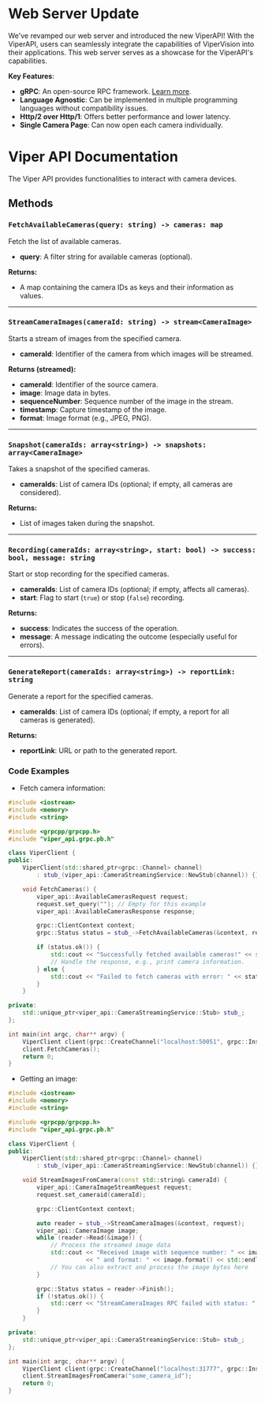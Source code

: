 # Web Server Update

We've revamped our web server and introduced the new ViperAPI! With the ViperAPI, users can seamlessly integrate the capabilities of ViperVision into their applications. This web server serves as a showcase for the ViperAPI's capabilities.

**Key Features**:
- **gRPC**: An open-source RPC framework. [Learn more](https://grpc.io/).
- **Language Agnostic**: Can be implemented in multiple programming languages without compatibility issues.
- **Http/2 over Http/1**: Offers better performance and lower latency.
- **Single Camera Page**: Can now open each camera individually.

# Viper API Documentation

The Viper API provides functionalities to interact with camera devices.

## Methods

### `FetchAvailableCameras(query: string) -> cameras: map`

Fetch the list of available cameras.

- **query**: A filter string for available cameras (optional).
  
**Returns:** 
- A map containing the camera IDs as keys and their information as values.

---

### `StreamCameraImages(cameraId: string) -> stream<CameraImage>`

Starts a stream of images from the specified camera.

- **cameraId**: Identifier of the camera from which images will be streamed.

**Returns (streamed):**
- **cameraId**: Identifier of the source camera.
- **image**: Image data in bytes.
- **sequenceNumber**: Sequence number of the image in the stream.
- **timestamp**: Capture timestamp of the image.
- **format**: Image format (e.g., JPEG, PNG).

---

### `Snapshot(cameraIds: array<string>) -> snapshots: array<CameraImage>`

Takes a snapshot of the specified cameras.

- **cameraIds**: List of camera IDs (optional; if empty, all cameras are considered).

**Returns:** 
- List of images taken during the snapshot.

---

### `Recording(cameraIds: array<string>, start: bool) -> success: bool, message: string`

Start or stop recording for the specified cameras.

- **cameraIds**: List of camera IDs (optional; if empty, affects all cameras).
- **start**: Flag to start (`true`) or stop (`false`) recording.

**Returns:** 
- **success**: Indicates the success of the operation.
- **message**: A message indicating the outcome (especially useful for errors).

---

### `GenerateReport(cameraIds: array<string>) -> reportLink: string`

Generate a report for the specified cameras.

- **cameraIds**: List of camera IDs (optional; if empty, a report for all cameras is generated).

**Returns:** 
- **reportLink**: URL or path to the generated report.

### Code Examples

- Fetch camera information:

```cpp
#include <iostream>
#include <memory>
#include <string>

#include <grpcpp/grpcpp.h>
#include "viper_api.grpc.pb.h"

class ViperClient {
public:
    ViperClient(std::shared_ptr<grpc::Channel> channel)
        : stub_(viper_api::CameraStreamingService::NewStub(channel)) {}

    void FetchCameras() {
        viper_api::AvailableCamerasRequest request;
        request.set_query(""); // Empty for this example
        viper_api::AvailableCamerasResponse response;

        grpc::ClientContext context;
        grpc::Status status = stub_->FetchAvailableCameras(&context, request, &response);

        if (status.ok()) {
            std::cout << "Successfully fetched available cameras!" << std::endl;
            // Handle the response, e.g., print camera information.
        } else {
            std::cout << "Failed to fetch cameras with error: " << status.error_message() << std::endl;
        }
    }

private:
    std::unique_ptr<viper_api::CameraStreamingService::Stub> stub_;
};

int main(int argc, char** argv) {
    ViperClient client(grpc::CreateChannel("localhost:50051", grpc::InsecureChannelCredentials()));
    client.FetchCameras();
    return 0;
}

```

- Getting an image:

```cpp
#include <iostream>
#include <memory>
#include <string>

#include <grpcpp/grpcpp.h>
#include "viper_api.grpc.pb.h"

class ViperClient {
public:
    ViperClient(std::shared_ptr<grpc::Channel> channel)
        : stub_(viper_api::CameraStreamingService::NewStub(channel)) {}

    void StreamImagesFromCamera(const std::string& cameraId) {
        viper_api::CameraImageStreamRequest request;
        request.set_cameraid(cameraId);

        grpc::ClientContext context;

        auto reader = stub_->StreamCameraImages(&context, request);
        viper_api::CameraImage image;
        while (reader->Read(&image)) {
            // Process the streamed image data
            std::cout << "Received image with sequence number: " << image.sequencenumber() 
                      << " and format: " << image.format() << std::endl;
            // You can also extract and process the image bytes here
        }

        grpc::Status status = reader->Finish();
        if (!status.ok()) {
            std::cerr << "StreamCameraImages RPC failed with status: " << status.error_message() << std::endl;
        }
    }

private:
    std::unique_ptr<viper_api::CameraStreamingService::Stub> stub_;
};

int main(int argc, char** argv) {
    ViperClient client(grpc::CreateChannel("localhost:31777", grpc::InsecureChannelCredentials()));
    client.StreamImagesFromCamera("some_camera_id");
    return 0;
}

```
